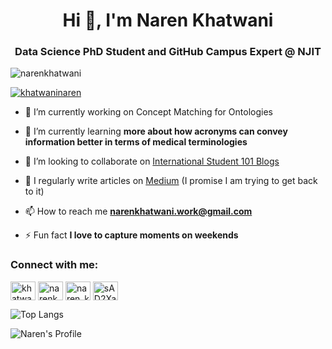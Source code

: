 <h1 align="center">Hi 👋, I'm Naren Khatwani</h1>
<h3 align="center">Data Science PhD Student and GitHub Campus Expert @ NJIT</h3>

<p align="left"> <img src="https://komarev.com/ghpvc/?username=narenkhatwani&label=Profile%20views&color=0e75b6&style=flat" alt="narenkhatwani" /> </p>

<p align="left"> <a href="https://twitter.com/khatwaninaren" target="blank"><img src="https://img.shields.io/twitter/follow/khatwaninaren?logo=twitter&style=for-the-badge" alt="khatwaninaren" /></a> </p>

- 🔭 I’m currently working on Concept Matching for Ontologies

- 🌱 I’m currently learning **more about how acronyms can convey information better in terms of medical terminologies**

- 👯 I’m looking to collaborate on [International Student 101 Blogs](https://narenkhatwani-blogs.notion.site/FAQs-regarding-Graduate-and-Undergraduate-studies-72e6832cab4a48f9b9b3bbb70487c58a?pvs=4)

- 📝 I regularly write articles on [Medium]([https://www.getrevue.co/profile/thatdesiguy](https://medium.com/@naren_khatwani007)) (I promise I am trying to get back to it)

- 📫 How to reach me **narenkhatwani.work@gmail.com**

- ⚡ Fun fact **I love to capture moments on weekends**

<h3 align="left">Connect with me:</h3>
<p align="left">
<a href="https://twitter.com/khatwaninaren" target="blank"><img align="center" src="https://raw.githubusercontent.com/rahuldkjain/github-profile-readme-generator/master/src/images/icons/Social/twitter.svg" alt="khatwaninaren" height="30" width="40" /></a>
<a href="https://linkedin.com/in/narenkhatwani" target="blank"><img align="center" src="https://raw.githubusercontent.com/rahuldkjain/github-profile-readme-generator/master/src/images/icons/Social/linked-in-alt.svg" alt="narenkhatwani" height="30" width="40" /></a>
<a href="https://instagram.com/naren_khatwani007" target="blank"><img align="center" src="https://raw.githubusercontent.com/rahuldkjain/github-profile-readme-generator/master/src/images/icons/Social/instagram.svg" alt="naren_khatwani007" height="30" width="40" /></a>
<a href="https://discord.gg/sAD2XajWjS" target="blank"><img align="center" src="https://raw.githubusercontent.com/rahuldkjain/github-profile-readme-generator/master/src/images/icons/Social/discord.svg" alt="sAD2XajWjS" height="30" width="40" /></a>
</p>


![Top Langs](https://github-readme-stats.vercel.app/api/top-langs/?username=narenkhatwani&hide=Jupyter%20Notebook&layout=pie)


![Naren's Profile](https://github-readme-stats.vercel.app/api?username=narenkhatwani&show_icons=true&theme=radical)
